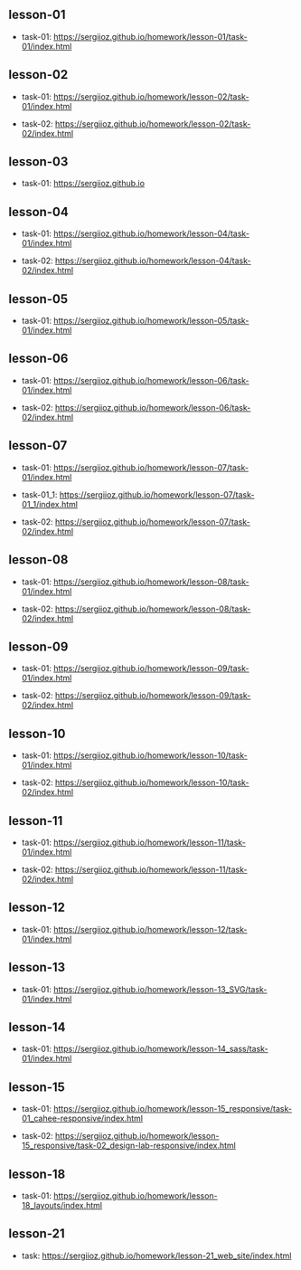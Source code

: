 ## lesson-01
* task-01:
https://sergiioz.github.io/homework/lesson-01/task-01/index.html


## lesson-02
* task-01:
https://sergiioz.github.io/homework/lesson-02/task-01/index.html

* task-02:
https://sergiioz.github.io/homework/lesson-02/task-02/index.html


## lesson-03
* task-01:
https://sergiioz.github.io


## lesson-04
* task-01:
https://sergiioz.github.io/homework/lesson-04/task-01/index.html

* task-02:
https://sergiioz.github.io/homework/lesson-04/task-02/index.html

## lesson-05
* task-01:
https://sergiioz.github.io/homework/lesson-05/task-01/index.html

## lesson-06
* task-01:
https://sergiioz.github.io/homework/lesson-06/task-01/index.html

* task-02:
https://sergiioz.github.io/homework/lesson-06/task-02/index.html

## lesson-07
* task-01:
https://sergiioz.github.io/homework/lesson-07/task-01/index.html

* task-01_1:
https://sergiioz.github.io/homework/lesson-07/task-01_1/index.html

* task-02:
https://sergiioz.github.io/homework/lesson-07/task-02/index.html

## lesson-08
* task-01:
https://sergiioz.github.io/homework/lesson-08/task-01/index.html

* task-02:
https://sergiioz.github.io/homework/lesson-08/task-02/index.html

## lesson-09
* task-01:
https://sergiioz.github.io/homework/lesson-09/task-01/index.html

* task-02:
https://sergiioz.github.io/homework/lesson-09/task-02/index.html

## lesson-10
* task-01:
https://sergiioz.github.io/homework/lesson-10/task-01/index.html

* task-02:
https://sergiioz.github.io/homework/lesson-10/task-02/index.html

## lesson-11
* task-01:
https://sergiioz.github.io/homework/lesson-11/task-01/index.html

* task-02:
https://sergiioz.github.io/homework/lesson-11/task-02/index.html

## lesson-12
* task-01:
https://sergiioz.github.io/homework/lesson-12/task-01/index.html

## lesson-13
* task-01:
https://sergiioz.github.io/homework/lesson-13_SVG/task-01/index.html

## lesson-14
* task-01:
https://sergiioz.github.io/homework/lesson-14_sass/task-01/index.html

## lesson-15
* task-01:
https://sergiioz.github.io/homework/lesson-15_responsive/task-01_cahee-responsive/index.html

* task-02:
https://sergiioz.github.io/homework/lesson-15_responsive/task-02_design-lab-responsive/index.html

## lesson-18
* task-01:
https://sergiioz.github.io/homework/lesson-18_layouts/index.html

## lesson-21
* task:
https://sergiioz.github.io/homework/lesson-21_web_site/index.html
